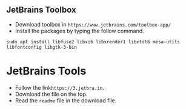 
## JetBrains Toolbox
- Download toolbox in `https://www.jetbrains.com/toolbox-app/`
- Install the packages by typing the follow command.
```
sudo apt install libfuse2 libxi6 libxrender1 libxtst6 mesa-utils libfontconfig libgtk-3-bin

```

# JetBrains Tools
- Follow the link`https://3.jetbra.in`.
- Download the file on the top.
- Read the `readme` file in the download file.


